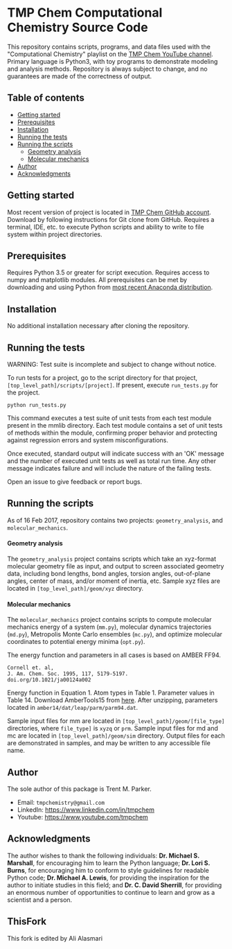 TMP Chem Computational Chemistry Source Code
============================================

This repository contains scripts, programs, and data files used with the
"Computational Chemistry" playlist on the [TMP Chem YouTube channel][yt]. 
Primary language is Python3, with toy programs to demonstrate modeling and 
analysis methods. Repository is always subject to change, and no guarantees 
are made of the correctness of output.

[yt]: https://www.youtube.com/tmpchem

Table of contents
-----------------
* [Getting started](#getting-started)
* [Prerequisites](#prerequisites)
* [Installation](#installation)
* [Running the tests](#running-tests)
* [Running the scripts](#running-scripts)
	* [Geometry analysis](#geometry-analysis)
	* [Molecular mechanics](#molecular-mechanics)
* [Author](#author)
* [Acknowledgments](#acknowledgments)

<h2 id="getting-started">Getting started</h2>

Most recent version of project is located in 
[TMP Chem GitHub account][github]. Download by following instructions for 
Git clone from GitHub. Requires a terminal, IDE, etc. to execute Python 
scripts and ability to write to file system within project directories.

[github]: https://www.github.com/tmpchem/computational_chemistry

<h2 id="prerequisites">Prerequisites</h2>

Requires Python 3.5 or greater for script execution. Requires access
to numpy and matplotlib modules. All prerequisites can be met by
downloading and using Python from 
[most recent Anaconda distribution][anaconda].

[anaconda]: https://www.anaconda.com/download/

<h2 id="installation">Installation</h2>

No additional installation necessary after cloning the repository.

<h2 id="running-tests">Running the tests</h2>

WARNING: Test suite is incomplete and subject to change without notice.

To run tests for a project, go to the script directory for that project,
`[top_level_path]/scripts/[project]`. If present, execute `run_tests.py` 
for the project.

    python run_tests.py

This command executes a test suite of unit tests from each test module present
in the mmlib directory. Each test module contains a set of unit tests of methods
within the module, confirming proper behavior and protecting against regression
errors and system misconfigurations.

Once executed, standard output will indicate success with an 'OK' message and
the number of executed unit tests as well as total run time. Any other message
indicates failure and will include the nature of the failing tests.

Open an issue to give feedback or report bugs.

<h2 id="running-scripts">Running the scripts</h2>

As of 16 Feb 2017, repository contains two projects: `geometry_analysis`,
and `molecular_mechanics`.

<h4 id="geometry-analysis">Geometry analysis</h4>

The `geometry_analysis` project contains scripts which take an xyz-format
molecular geometry file as input, and output to screen associated
geometry data, including bond lengths, bond angles, torsion angles,
out-of-plane angles, center of mass, and/or moment of inertia, etc. Sample
xyz files are located in `[top_level_path]/geom/xyz` directory.

<h4 id="molecular-mechanics">Molecular mechanics</h4>

The `molecular_mechanics` project contains scripts to compute molecular
mechanics energy of a system (`mm.py`), molecular dynamics trajectories
(`md.py`), Metropolis Monte Carlo ensembles (`mc.py`), and optimize
molecular coordinates to potential energy minima (`opt.py`).

The energy function and parameters in all cases is based on AMBER FF94.

    Cornell et. al, 
    J. Am. Chem. Soc. 1995, 117, 5179-5197.
    doi.org/10.1021/ja00124a002

Energy function in Equation 1. Atom types in Table 1. Parameter values 
in Table 14. Download AmberTools15 from [here][amber]. After unzipping, 
parameters located in `amber14/dat/leap/parm/parm94.dat`.

[amber]: http://ambermd.org/AmberTools15-get.html

Sample input files for mm are located in
`[top_level_path]/geom/[file_type]` directories, where `file_type]` is
`xyzq` or `prm`. Sample input files for md and mc are located in
`[top_level_path]/geom/sim` directory. Output files for each are
demonstrated in samples, and may be written to any accessible file
name.

<h2 id="author">Author</h2>

The sole author of this package is Trent M. Parker.

- Email: `tmpchemistry@gmail.com`
- LinkedIn: https://www.linkedin.com/in/tmpchem
- Youtube: https://www.youtube.com/tmpchem

<h2 id="acknowledgments">Acknowledgments</h2>

The author wishes to thank the following individuals:
**Dr. Michael S. Marshall**, for encouraging him to learn the Python
language;
**Dr. Lori S. Burns**, for encouraging him to conform to style guidelines
for readable Python code;
**Dr. Michael A. Lewis**, for providing the inspiration for the author to
initiate studies in this field; and
**Dr. C. David Sherrill**, for providing an enormous number of opportunities
to continue to learn and grow as a scientist and a person.

<h2 id="Fork Contributions">ThisFork</h2>

This fork is edited by Ali Alasmari
